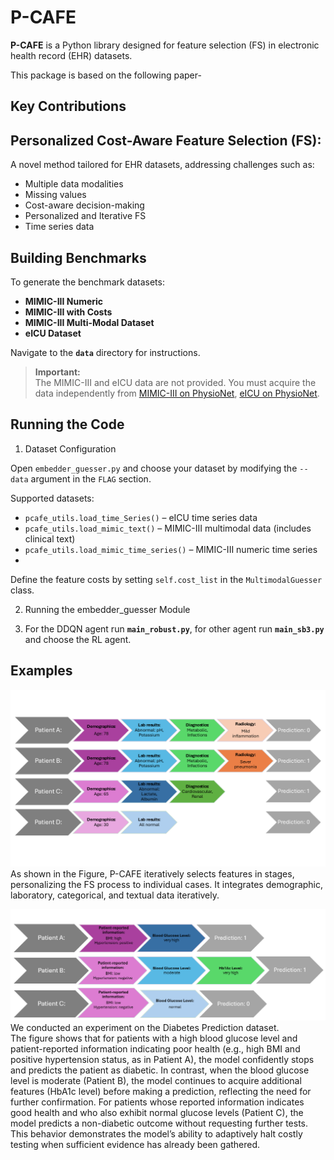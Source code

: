 # **P-CAFE**

**P-CAFE** is a Python library designed for feature selection (FS) in electronic health record (EHR) datasets.

This package is based on the following paper-
## **Key Contributions**

## **Personalized Cost-Aware Feature Selection (FS):**  
  A novel method tailored for EHR datasets, addressing challenges such as:  
  - Multiple data modalities  
  - Missing values  
  - Cost-aware decision-making
  - Personalized and Iterative FS
  - Time series data

## **Building Benchmarks**

To generate the benchmark datasets:  
- **MIMIC-III Numeric**  
- **MIMIC-III with Costs**  
- **MIMIC-III Multi-Modal Dataset**  
- **eICU Dataset**

Navigate to the **`data`** directory for instructions.



> **Important:**  
> The MIMIC-III and eICU data are not provided. You must acquire the data independently from [MIMIC-III on PhysioNet](https://mimic.physionet.org/), [eICU on PhysioNet](https://physionet.org/content/eicu-crd/2.0/).

## **Running the Code**

1. Dataset Configuration

Open `embedder_guesser.py` and choose your dataset by modifying the `--data` argument in the `FLAG` section.

Supported datasets:
- `pcafe_utils.load_time_Series()` – eICU time series data
- `pcafe_utils.load_mimic_text()` – MIMIC-III multimodal data (includes clinical text)
- `pcafe_utils.load_mimic_time_series()` – MIMIC-III numeric time series
- 

Define the feature costs by setting `self.cost_list` in the `MultimodalGuesser` class.


2. Running the embedder_guesser Module

3. For the DDQN agent run **`main_robust.py`**, for other agent run **`main_sb3.py`** and choose the RL agent.


## **Examples**
![Qualitative Example](p-cafe-image-figure1.png)
 As shown in the Figure,  P-CAFE iteratively selects features in stages, personalizing the FS process to individual cases. It integrates demographic, laboratory, categorical, and textual data iteratively.



![Clinical Interpretability](image2.png)
We conducted an experiment on the Diabetes Prediction dataset.  
The figure shows that for patients with a high blood glucose level and patient-reported information indicating poor health (e.g., high BMI and positive hypertension status, as in Patient A), the model confidently stops and predicts the patient as diabetic. 
In contrast, when the blood glucose level is moderate (Patient B), the model continues to acquire additional features (HbA1c level) before making a prediction, reflecting the need for further confirmation. 
For patients whose reported information indicates good health and who also exhibit normal glucose levels (Patient C), the model predicts a non-diabetic outcome without requesting further tests. This behavior demonstrates the model’s ability to adaptively halt costly testing when sufficient evidence has already been gathered.